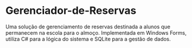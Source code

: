 # Gerenciador-de-Reservas

Uma solução de gerenciamento de reservas destinada a alunos que permanecem na escola para o almoço. Implementada em Windows Forms, utiliza C# para a lógica do sistema e SQLite para a gestão de dados.

